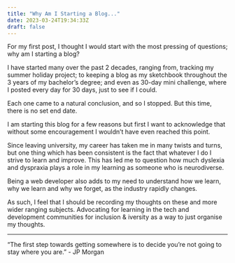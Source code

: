 ```yaml
---
title: "Why Am I Starting a Blog..."
date: 2023-03-24T19:34:33Z
draft: false
---
```


For my first post, I thought I would start with the most pressing of questions; why am I starting a blog? 

I have started many over the past 2 decades, ranging from, tracking my summer holiday project; to keeping a blog as my sketchbook throughout the 3 years of my bachelor’s degree; and even as 30-day mini challenge, where I posted every day for 30 days, just to see if I could.

Each one came to a natural conclusion, and so I stopped. But this time, there is no set end date. 

I am starting this blog for a few reasons but first I want to acknowledge that without some encouragement I wouldn’t have even reached this point. 

Since leaving university, my career has taken me in many twists and turns, but one thing which has been consistent is the fact that whatever I do I strive to learn and improve. This has led me to question how much dyslexia and dyspraxia plays a role in my learning as someone who is neurodiverse. 

Being a web developer also adds to my need to understand how we learn, why we learn and why we forget, as the industry rapidly changes. 

As such, I feel that I should be recording my thoughts on these and more wider ranging subjects. Advocating for learning in the tech and development communities for inclusion & iversity as a way to just organise my thoughts. 

---

“The first step towards getting somewhere is to decide you’re not going to stay where you are.” - JP Morgan
